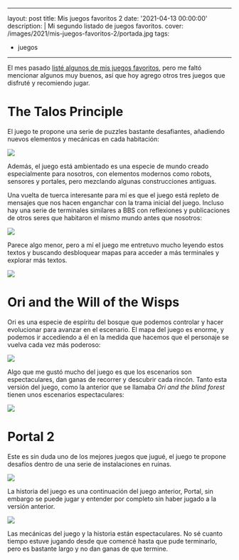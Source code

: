 
---
layout: post
title: Mis juegos favoritos 2
date: '2021-04-13 00:00:00'
description: |
  Mi segundo listado de juegos favoritos.
cover: /images/2021/mis-juegos-favoritos-2/portada.jpg
tags:
- juegos
---

El mes pasado [listé algunos de mis juegos favoritos](/posts/2021-03-09-mis-juegos-favoritos-1/), pero me faltó
mencionar algunos muy buenos, así que hoy agrego otros tres
juegos que disfruté y recomiendo jugar.


# The Talos Principle

El juego te propone una serie de puzzles bastante desafiantes, añadiendo nuevos
elementos y mecánicas en cada habitación:

![](/images/2021/mis-juegos-favoritos-2/nivel1.jpg)

Además, el juego está ambientado es una especie de mundo creado especialmente
para nosotros, con elementos modernos como robots, sensores y portales, pero
mezclando algunas construcciones antiguas. 

Una vuelta de tuerca interesante para mí es que el juego está repleto de mensajes
que nos hacen enganchar con la trama inicial del juego. Incluso hay una serie
de terminales similares a BBS con reflexiones y publicaciones de otros seres que
habitaron el mismo mundo antes que nosotros:

![](/images/2021/mis-juegos-favoritos-2/mensajes.jpg)

Parece algo menor, pero a mí el juego me entretuvo mucho leyendo estos textos
y buscando desbloquear mapas para acceder a más terminales y explorar más textos.

![](/images/2021/mis-juegos-favoritos-2/noche.jpg)

# Ori and the Will of the Wisps

Ori es una especie de espíritu del bosque que podemos controlar y hacer
evolucionar para avanzar en el escenario. El mapa del juego es enorme, y podemos
ir accediendo a él en la medida que hacemos que el personaje se vuelva cada vez
más poderoso:

![](/images/2021/mis-juegos-favoritos-2/bosque.jpg)

Algo que me gustó mucho del juego es que los escenarios son espectaculares, dan
ganas de recorrer y descubrir cada rincón. Tanto esta versión del juego, como la
anterior que se llamaba *Ori and the blind forest* tienen unos escenarios
espectaculares:

![](/images/2021/mis-juegos-favoritos-2/verde.jpg)

# Portal 2

Este es sin duda uno de los mejores juegos que jugué, el juego te propone
desafíos dentro de una serie de instalaciones en ruinas.

![](/images/2021/mis-juegos-favoritos-2/comienzo.jpg)

La historia del juego es una continuación del juego anterior, Portal, sin embargo
se puede jugar y entender por completo sin haber jugado a la versión anterior.

![](/images/2021/mis-juegos-favoritos-2/puentes.jpg)

Las mecánicas del juego y la historia están espectaculares. No sé cuanto tiempo
estuve jugando desde que comencé hasta que pude terminarlo, pero es bastante
largo y no dan ganas de que termine.
